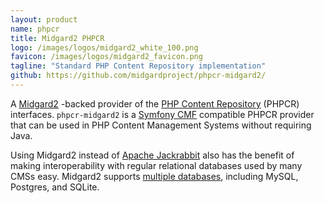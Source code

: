 ```yaml
---
layout: product
name: phpcr
title: Midgard2 PHPCR
logo: /images/logos/midgard2_white_100.png
favicon: /images/logos/midgard2_favicon.png
tagline: "Standard PHP Content Repository implementation"
github: https://github.com/midgardproject/phpcr-midgard2/ 
---
```

A [Midgard2](/midgard2/) -backed provider of the [PHP Content Repository](http://phpcr.github.com/) (PHPCR) interfaces. `phpcr-midgard2` is a [Symfony CMF](http://cmf.symfony.com/) compatible PHPCR provider that can be used in PHP Content Management Systems without requiring Java.

Using Midgard2 instead of [Apache Jackrabbit](http://jackrabbit.apache.org/) also has the benefit of making interoperability with regular relational databases used by many CMSs easy. Midgard2 supports [multiple databases](http://www.gnome-db.org/Providers_status), including MySQL, Postgres, and SQLite.
